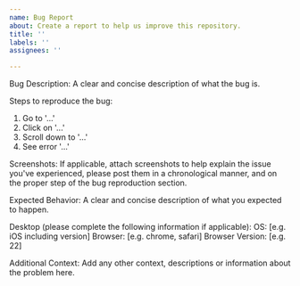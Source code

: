 ```yaml
---
name: Bug Report
about: Create a report to help us improve this repository.
title: ''
labels: ''
assignees: ''

---
```


Bug Description:
A clear and concise description of what the bug is.

Steps to reproduce the bug:

01. Go to '...'
02. Click on '...'
03. Scroll down to '...'
04. See error '...'

Screenshots:
If applicable, attach screenshots to help explain the issue you've experienced, please post them in a chronological manner, and on the proper step of the bug reproduction section.

Expected Behavior:
A clear and concise description of what you expected to happen.

Desktop (please complete the following information if applicable):
OS: [e.g. iOS including version]
Browser: [e.g. chrome, safari]
Browser Version: [e.g. 22]

Additional Context:
Add any other context, descriptions or information about the problem here.
